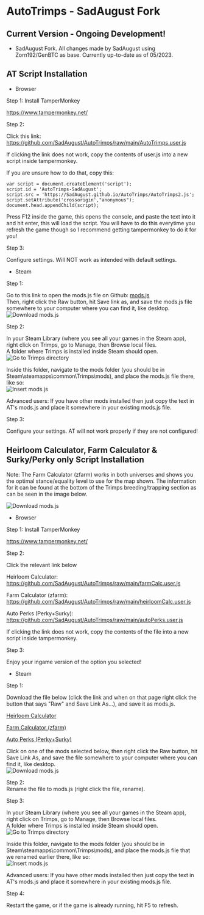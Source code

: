 # AutoTrimps - SadAugust Fork

## Current Version - Ongoing Development!
- SadAugust Fork. All changes made by SadAugust using Zorn192/GenBTC as base. Currently up-to-date as of 05/2023.

## AT Script Installation

- Browser

Step 1: Install TamperMonkey

https://www.tampermonkey.net/

Step 2: 

Click this link: https://github.com/SadAugust/AutoTrimps/raw/main/AutoTrimps.user.js

If clicking the link does not work, copy the contents of user.js into a new script inside tampermonkey. 

If you are unsure how to do that, copy this:

```
var script = document.createElement('script');
script.id = 'AutoTrimps-SadAugust';
script.src = 'https://SadAugust.github.io/AutoTrimps/AutoTrimps2.js';
script.setAttribute('crossorigin',"anonymous");
document.head.appendChild(script);
```

Press F12 inside the game, this opens the console, and paste the text into it and hit enter, this will load the script. You will have to do this everytime you refresh the game though so I recommend getting tampermonkey to do it for you!

Step 3: 

Configure settings. Will NOT work as intended with default settings. 

- Steam

Step 1: 

Go to this link to open the mods.js file on Github: <a href="https://github.com/SadAugust/AutoTrimps/blob/main/mods.js">mods.js</a>  
Then, right click the Raw button, hit Save link as, and save the mods.js file somewhere to your computer where you can find it, like desktop.  
![Download mods.js](https://i.imgur.com/opuO6yd.png)   

Step 2:

In your Steam Library (where you see all your games in the Steam app), right click on Trimps, go to Manage, then Browse local files.  
A folder where Trimps is installed inside Steam should open.  
![Go to Trimps directory](https://imgur.com/cr35LK2.png)

Inside this folder, navigate to the mods folder (you should be in Steam\steamapps\common\Trimps\mods), and place the mods.js file there, like so:  
![Insert mods.js](https://imgur.com/muW6cUh.png)

Advanced users: If you have other mods installed then just copy the text in AT's mods.js and place it somewhere in your existing mods.js file.

Step 3: 

Configure your settings. AT will not work properly if they are not configured!

## Heirloom Calculator, Farm Calculator & Surky/Perky only Script Installation

Note: The Farm Calculator (zfarm) works in both universes and shows you the optimal stance/equality level to use for the map shown. The information for it can be found at the bottom of the Trimps breeding/trapping section as can be seen in the image below.

![Download mods.js](https://i.imgur.com/siZH8Dh.png)

- Browser

Step 1: Install TamperMonkey

https://www.tampermonkey.net/

Step 2: 

Click the relevant link below

Heirloom Calculator: https://github.com/SadAugust/AutoTrimps/raw/main/farmCalc.user.js

Farm Calculator (zfarm): https://github.com/SadAugust/AutoTrimps/raw/main/heirloomCalc.user.js

Auto Perks (Perky+Surky): https://github.com/SadAugust/AutoTrimps/raw/main/autoPerks.user.js

If clicking the link does not work, copy the contents of the file into a new script inside tampermonkey.

Step 3: 

Enjoy your ingame version of the option you selected!

- Steam

Step 1: 

Download the file below (click the link and when on that page right click the button that says "Raw" and Save Link As...), and save it as mods.js.

<a href="https://github.com/SadAugust/AutoTrimps/blob/main/farmCalc.user.js">Heirloom Calculator</a>

<a href="https://github.com/SadAugust/AutoTrimps/blob/main/heirloomCalc.user.js">Farm Calculator (zfarm)</a>

<a href="https://github.com/SadAugust/AutoTrimps/blob/main/autoPerks.user.js">Auto Perks (Perky+Surky)</a>

Click on one of the mods selected below, then right click the Raw button, hit Save Link As, and save the file somewhere to your computer where you can find it, like desktop.  
![Download mods.js](https://i.imgur.com/opuO6yd.png)  

Step 2:  
Rename the file to mods.js (right click the file, rename).

Step 3: 

In your Steam Library (where you see all your games in the Steam app), right click on Trimps, go to Manage, then Browse local files.  
A folder where Trimps is installed inside Steam should open.  
![Go to Trimps directory](https://imgur.com/cr35LK2.png)

Inside this folder, navigate to the mods folder (you should be in Steam\steamapps\common\Trimps\mods), and place the mods.js file that we renamed earlier there, like so:  
![Insert mods.js](https://imgur.com/muW6cUh.png)


Advanced users: If you have other mods installed then just copy the text in AT's mods.js and place it somewhere in your existing mods.js file.

Step 4:  

Restart the game, or if the game is already running, hit F5 to refresh.